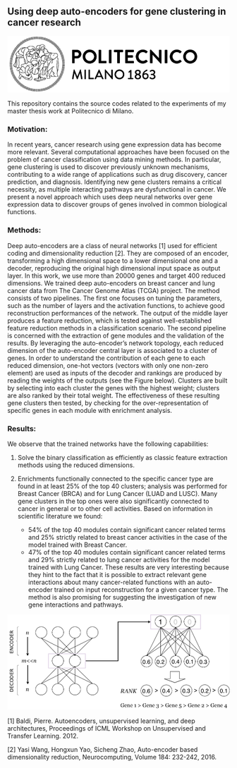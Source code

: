 ## Using deep auto-encoders for gene clustering in cancer research
![Logo of Politecnico di Milano](logo_polimi.png) 

This repository contains the source codes related to the experiments of my master thesis work at Politecnico di Milano.
### Motivation:
In recent years, cancer research using gene expression data has become more relevant. Several computational approaches have been focused on the problem of cancer classification using data mining methods.  In particular, gene clustering is used to discover previously unknown mechanisms, contributing to a wide range of applications such as drug discovery, cancer prediction, and diagnosis. Identifying new gene clusters remains a critical necessity, as multiple interacting pathways are dysfunctional in cancer. 
We present a novel approach which uses deep neural networks over gene expression data to discover groups of genes involved in common biological functions.
### Methods:
Deep auto-encoders are a class of neural networks [1] used for efficient coding and dimensionality reduction [2]. They are composed of an encoder, transforming a high dimensional space to a lower dimensional one and a decoder, reproducing the original high dimensional input space as output layer. In this work, we use more than 20000 genes and target 400 reduced dimensions. We trained deep auto-encoders on breast cancer and lung cancer data from The Cancer Genome Atlas (TCGA) project. 
The method consists of two pipelines. The first one focuses on tuning the parameters, such as the number of layers and the activation functions, to achieve good reconstruction performances of the network. The output of the middle layer produces a feature reduction, which is tested against well-established feature reduction methods in a classification scenario. The second pipeline is concerned with the extraction of gene modules and the validation of the results. By leveraging the auto-encoder’s network topology, each reduced dimension of the auto-encoder central layer is associated to a cluster of genes. In order to understand the contribution of each gene to each reduced dimension, one-hot vectors (vectors with only one non-zero element) are used as inputs of the decoder and rankings are produced by reading the weights of the outputs (see the Figure below). Clusters are built by selecting into each cluster the genes with the highest weight; clusters are also ranked by their total weight. The effectiveness of these resulting gene clusters then tested, by checking for the over-representation of specific genes in each module with enrichment analysis. 
### Results: 
We observe that the trained networks have the following capabilities: 
1. Solve the binary classification as efficiently as classic feature extraction methods using the reduced dimensions.
2. Enrichments functionally connected to the specific cancer type are found in at least 25% of the top 40 clusters; analysis was performed for Breast Cancer (BRCA) and for Lung Cancer (LUAD and LUSC). Many gene clusters in the top ones were also significantly connected to cancer in general or to other cell activities. Based on information in scientific literature we found:

    * 54% of the top 40 modules contain significant cancer related terms and 25% strictly related to breast cancer activities in the case of the model trained with Breast Cancer.
    * 47% of the top 40 modules contain significant cancer related terms and 29% strictly related to lung cancer activities for the model trained with Lung Cancer.
These results are very interesting because they hint to the fact that it is possible to extract relevant gene interactions about many cancer-related functions with an auto-encoder trained on input reconstruction for a given cancer type. The method is also promising for suggesting the investigation of new gene interactions and pathways.

![Gene module extraction with the decoder](clustering-explained.png) 

[1]	Baldi, Pierre. Autoencoders, unsupervised learning, and deep architectures, Proceedings of ICML Workshop on Unsupervised and Transfer Learning. 2012.

[2]	Yasi Wang, Hongxun Yao, Sicheng Zhao, Auto-encoder based dimensionality reduction, Neurocomputing, Volume 184: 232-242, 2016.
